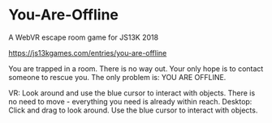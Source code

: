 # You-Are-Offline
A WebVR escape room game for JS13K 2018

https://js13kgames.com/entries/you-are-offline

You are trapped in a room. There is no way out. Your only hope is to contact someone to rescue you. The only problem is: YOU ARE OFFLINE.

VR: Look around and use the blue cursor to interact with objects. There is no need to move - everything you need is already within reach.
Desktop: Click and drag to look around. Use the blue cursor to interact with objects.
